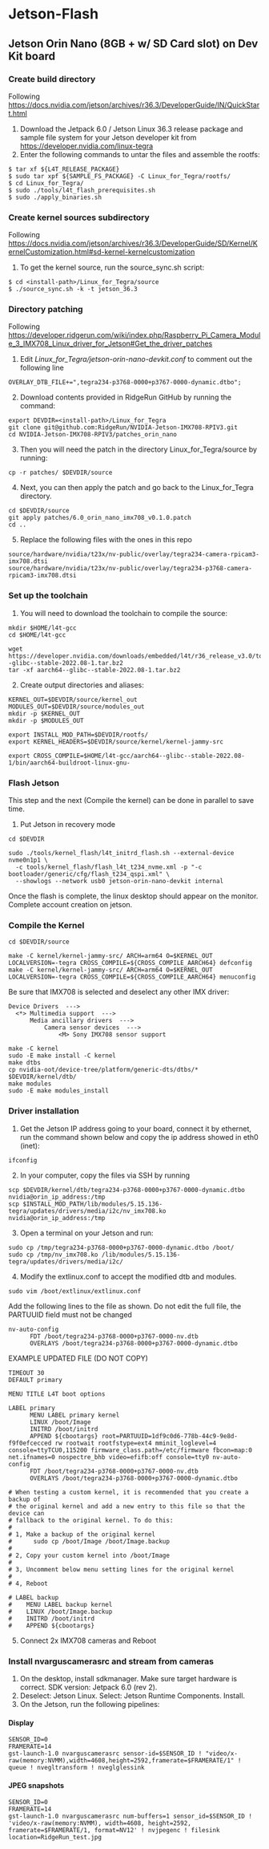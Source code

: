 # Jetson-Flash
## Jetson Orin Nano (8GB + w/ SD Card slot) on Dev Kit board

### Create build directory
Following https://docs.nvidia.com/jetson/archives/r36.3/DeveloperGuide/IN/QuickStart.html
1. Download the Jetpack 6.0 / Jetson Linux 36.3 release package and sample file system for your Jetson developer kit from https://developer.nvidia.com/linux-tegra
2. Enter the following commands to untar the files and assemble the rootfs:
```
$ tar xf ${L4T_RELEASE_PACKAGE}
$ sudo tar xpf ${SAMPLE_FS_PACKAGE} -C Linux_for_Tegra/rootfs/
$ cd Linux_for_Tegra/
$ sudo ./tools/l4t_flash_prerequisites.sh
$ sudo ./apply_binaries.sh
```

### Create kernel sources subdirectory
Following https://docs.nvidia.com/jetson/archives/r36.3/DeveloperGuide/SD/Kernel/KernelCustomization.html#sd-kernel-kernelcustomization
1. To get the kernel source, run the source_sync.sh script:
```
$ cd <install-path>/Linux_for_Tegra/source
$ ./source_sync.sh -k -t jetson_36.3
```

### Directory patching
Following https://developer.ridgerun.com/wiki/index.php/Raspberry_Pi_Camera_Module_3_IMX708_Linux_driver_for_Jetson#Get_the_driver_patches
1. Edit *Linux_for_Tegra/jetson-orin-nano-devkit.conf* to comment out the following line
```
OVERLAY_DTB_FILE+=",tegra234-p3768-0000+p3767-0000-dynamic.dtbo";
```
2. Download contents provided in RidgeRun GitHub by running the command:
```
export DEVDIR=<install-path>/Linux_for_Tegra
git clone git@github.com:RidgeRun/NVIDIA-Jetson-IMX708-RPIV3.git
cd NVIDIA-Jetson-IMX708-RPIV3/patches_orin_nano
```
3. Then you will need the patch in the directory Linux_for_Tegra/source by running:
```
cp -r patches/ $DEVDIR/source
```
4. Next, you can then apply the patch and go back to the Linux_for_Tegra directory.
```
cd $DEVDIR/source
git apply patches/6.0_orin_nano_imx708_v0.1.0.patch
cd ..
```
5. Replace the following files with the ones in this repo
```
source/hardware/nvidia/t23x/nv-public/overlay/tegra234-camera-rpicam3-imx708.dtsi
source/hardware/nvidia/t23x/nv-public/overlay/tegra234-p3768-camera-rpicam3-imx708.dtsi
```

### Set up the toolchain
1. You will need to download the toolchain to compile the source:
```
mkdir $HOME/l4t-gcc
cd $HOME/l4t-gcc

wget https://developer.nvidia.com/downloads/embedded/l4t/r36_release_v3.0/toolchain/aarch64--glibc--stable-2022.08-1.tar.bz2
tar -xf aarch64--glibc--stable-2022.08-1.tar.bz2
```
2. Create output directories and aliases:
```
KERNEL_OUT=$DEVDIR/source/kernel_out
MODULES_OUT=$DEVDIR/source/modules_out
mkdir -p $KERNEL_OUT
mkdir -p $MODULES_OUT

export INSTALL_MOD_PATH=$DEVDIR/rootfs/
export KERNEL_HEADERS=$DEVDIR/source/kernel/kernel-jammy-src

export CROSS_COMPILE=$HOME/l4t-gcc/aarch64--glibc--stable-2022.08-1/bin/aarch64-buildroot-linux-gnu-
```

### Flash Jetson
This step and the next (Compile the kernel) can be done in parallel to save time.
1. Put Jetson in recovery mode
```
cd $DEVDIR

sudo ./tools/kernel_flash/l4t_initrd_flash.sh --external-device nvme0n1p1 \
  -c tools/kernel_flash/flash_l4t_t234_nvme.xml -p "-c bootloader/generic/cfg/flash_t234_qspi.xml" \
  --showlogs --network usb0 jetson-orin-nano-devkit internal
```
Once the flash is complete, the linux desktop should appear on the monitor. Complete account creation on jetson.

### Compile the Kernel
```
cd $DEVDIR/source

make -C kernel/kernel-jammy-src/ ARCH=arm64 O=$KERNEL_OUT LOCALVERSION=-tegra CROSS_COMPILE=${CROSS_COMPILE_AARCH64} defconfig
make -C kernel/kernel-jammy-src/ ARCH=arm64 O=$KERNEL_OUT LOCALVERSION=-tegra CROSS_COMPILE=${CROSS_COMPILE_AARCH64} menuconfig
```
Be sure that IMX708 is selected and deselect any other IMX driver:
```
Device Drivers  --->
  <*> Multimedia support  --->
      Media ancillary drivers  --->
          Camera sensor devices  --->
              <M> Sony IMX708 sensor support
```
```
make -C kernel
sudo -E make install -C kernel
make dtbs
cp nvidia-oot/device-tree/platform/generic-dts/dtbs/* $DEVDIR/kernel/dtb/
make modules
sudo -E make modules_install
```

### Driver installation
1. Get the Jetson IP address going to your board, connect it by ethernet, run the command shown below and copy the ip address showed in eth0 (inet):

```
ifconfig
```
2. In your computer, copy the files via SSH by running
```
scp $DEVDIR/kernel/dtb/tegra234-p3768-0000+p3767-0000-dynamic.dtbo nvidia@orin_ip_address:/tmp
scp $INSTALL_MOD_PATH/lib/modules/5.15.136-tegra/updates/drivers/media/i2c/nv_imx708.ko nvidia@orin_ip_address:/tmp
```
3. Open a terminal on your Jetson and run:
```
sudo cp /tmp/tegra234-p3768-0000+p3767-0000-dynamic.dtbo /boot/
sudo cp /tmp/nv_imx708.ko /lib/modules/5.15.136-tegra/updates/drivers/media/i2c/
```
4. Modify the extlinux.conf to accept the modified dtb and modules.
```
sudo vim /boot/extlinux/extlinux.conf
```
Add the following lines to the file as shown. Do not edit the full file, the PARTUUID field must not be changed
```
nv-auto-config
      FDT /boot/tegra234-p3768-0000+p3767-0000-nv.dtb
      OVERLAYS /boot/tegra234-p3768-0000+p3767-0000-dynamic.dtbo
```
EXAMPLE UPDATED FILE (DO NOT COPY)
```
TIMEOUT 30
DEFAULT primary

MENU TITLE L4T boot options

LABEL primary
      MENU LABEL primary kernel
      LINUX /boot/Image
      INITRD /boot/initrd
      APPEND ${cbootargs} root=PARTUUID=1df9c0d6-778b-44c9-9e8d-f9f0efcecced rw rootwait rootfstype=ext4 mminit_loglevel=4 console=ttyTCU0,115200 firmware_class.path=/etc/firmware fbcon=map:0 net.ifnames=0 nospectre_bhb video=efifb:off console=tty0 nv-auto-config
      FDT /boot/tegra234-p3768-0000+p3767-0000-nv.dtb
      OVERLAYS /boot/tegra234-p3768-0000+p3767-0000-dynamic.dtbo

# When testing a custom kernel, it is recommended that you create a backup of
# the original kernel and add a new entry to this file so that the device can
# fallback to the original kernel. To do this:
#
# 1, Make a backup of the original kernel
#      sudo cp /boot/Image /boot/Image.backup
#
# 2, Copy your custom kernel into /boot/Image
#
# 3, Uncomment below menu setting lines for the original kernel
#
# 4, Reboot

# LABEL backup
#    MENU LABEL backup kernel
#    LINUX /boot/Image.backup
#    INITRD /boot/initrd
#    APPEND ${cbootargs}
```
5. Connect 2x IMX708 cameras and Reboot

### Install nvarguscamerasrc and stream from cameras
1. On the desktop, install sdkmanager. Make sure target hardware is correct. SDK version: Jetpack 6.0 (rev 2).
2. Deselect: Jetson Linux. Select: Jetson Runtime Components. Install.
3. On the Jetson, run the following pipelines:
#### Display
```
SENSOR_ID=0 
FRAMERATE=14 
gst-launch-1.0 nvarguscamerasrc sensor-id=$SENSOR_ID ! "video/x-raw(memory:NVMM),width=4608,height=2592,framerate=$FRAMERATE/1" ! queue ! nvegltransform ! nveglglessink
```
#### JPEG snapshots
```
SENSOR_ID=0 
FRAMERATE=14
gst-launch-1.0 nvarguscamerasrc num-buffers=1 sensor_id=$SENSOR_ID ! 'video/x-raw(memory:NVMM), width=4608, height=2592, framerate=$FRAMERATE/1, format=NV12' ! nvjpegenc ! filesink location=RidgeRun_test.jpg
```
